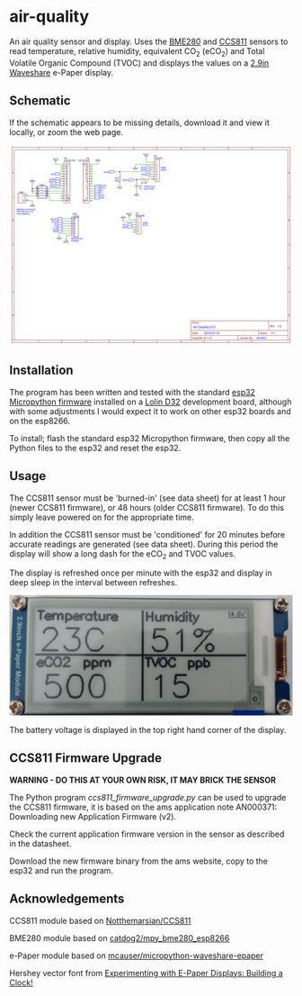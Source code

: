 # air-quality
An air quality sensor and display. Uses the [BME280](https://www.bosch-sensortec.com/bst/products/all_products/bme280) and [CCS811](https://ams.com/ccs811) sensors to read temperature, relative humidity, equivalent CO<sub>2</sub> (eCO<sub>2</sub>) and Total Volatile Organic Compound (TVOC) and displays the values on a [2.9in Waveshare](https://www.waveshare.com/product/2.9inch-e-paper-module.htm) e-Paper display.

## Schematic

If the schematic appears to be missing details, download it and view it locally, or zoom the web page.

![Circuit Schematic](./air-quality-schematic.svg)

## Installation

The program has been written and tested with the standard [esp32 Micropython firmware](http://micropython.org/download#esp32) installed on a [Lolin D32](https://wiki.wemos.cc/products:d32:d32) development board, although with some adjustments I would expect it to work on other esp32 boards and on the esp8266.

To install; flash the standard esp32 Micropython firmware, then copy all the Python files to the esp32 and reset the esp32.

## Usage

The CCS811 sensor must be 'burned-in' (see data sheet) for at least 1 hour (newer CCS811 firmware), or 48 hours (older CCS811 firmware). To do this simply leave powered on for the appropriate time.

In addition the CCS811 sensor must be 'conditioned' for 20 minutes before accurate readings are generated (see data sheet). During this period the display will show a long dash for the eCO<sub>2</sub> and TVOC values.

The display is refreshed once per minute with the esp32 and display in deep sleep in the interval between refreshes.

![Example Display](./screen-example.jpg)

The battery voltage is displayed in the top right hand corner of the display.

## CCS811 Firmware Upgrade

**WARNING - DO THIS AT YOUR OWN RISK, IT MAY BRICK THE SENSOR**

The Python program _ccs811_firmware_upgrade.py_ can be used to upgrade the CCS811 firmware, it is based on the ams application note AN000371: Downloading new Application Firmware (v2).

Check the current application firmware version in the sensor as described in the datasheet.

Download the new firmware binary from the ams website, copy to the esp32 and run the program.

## Acknowledgements

CCS811 module based on [Notthemarsian/CCS811](https://github.com/Notthemarsian/CCS811)

BME280 module based on [catdog2/mpy_bme280_esp8266](https://github.com/catdog2/mpy_bme280_esp8266)

e-Paper module based on [mcauser/micropython-waveshare-epaper](https://github.com/mcauser/micropython-waveshare-epaper/blob/master/epaper2in9.py)

Hershey vector font from [Experimenting with E-Paper Displays: Building a Clock!](https://www.element14.com/community/groups/open-source-hardware/blog/2017/12/31/experimenting-with-e-paper-displays-building-a-clock)
